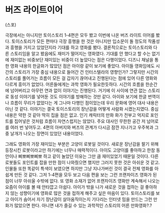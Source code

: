 # 버즈 라이트이어

(스포)

극장에서는 아니지만 토이스토리 1-4편은 모두 봤고 이번에 나온 버즈 라이트 이어를 봤다.
토이스토리가 모든 편마다 극장 흥행을 한 것은 아니지만 입소문이 돌 정도의 작품성과 흥행을 가지고 있었던지라 기대를 하고 영화를 봤다.
결론적으로는 토이스토리와 다른 스토리임을 알고 봤음에도 재미가 떨어지는 영화였다. 기대를 안 했다고 할 수는 없기에 재미없는 비중보단 재미있는 비중이 더 높았다는 점은 다행이었다. 디즈니 채널을 통한 영화 내용의 한글화가 많았던 점은 아이랑 같이 보기에 좋았다.
아이들 영화임에도 시간의 스토리가 가장 중심 내용으로 들어간 건 인터스텔라의 영향인가? 그렇지만 시간의 스토리를 풀어가는 흐름이 모든 걸 갑자기 끊어내고 진행된다는 점에 있어 다른 영화와 다르게 흥미가 없었다. 어른들에게는 과학 영화가 필요한듯하다. 시간의 흐름을 한순간에 넘어버리고 아무런 연과 없이 이야기는 진행된다.
거기에 이 사이에 연관 없는 스토리로 동성 이야기를 넣어둔 것도 이야기를 방해하는 것만 같다. 아이와 보기에 한글 번역이나 흐름이 무리가 없었다는 게 그나마 다행인 점이었는데 우리 문화에 영어 대사 내용은 아닌 것 같다.
이야기는 결국 토이스토리의 장난감을 어떻게 사람화 시켰는지였다. 중심 내용은 약한 것 같아 딱히 집을 점은 없고. 인기 캐릭터의 만화 화가 전부고 억지로 포인트를 집어넣은 것처럼 흐름이 자연스럽지는 않았다.
주요 대사인 무한한 공간 저 넘어로를 여러 번 넣어두고. 4편의 아버지와 버즈의 관계가 다시금 잠깐 지나가고 우주복과 그중 날개가 나오는 장면이 있었던 내용이었다.

그래도 영화의 가장 재미있는 부분은 고양이 로봇일 것이다. 새로운 장난감을 팔기 위해 등장시킨 로봇이라고만 하기에는 너무나 매력적이다. 아이도 고양이를 좋아하고 한참 동안이나 삐뽀삐뽀삐뽀 하고 같이 놀았던 이유는 그만 큼 재미있었기 때문일 것이다.
다른 로봇들도 포인트를 잡을 만한 점이 나와줬으면 했지만 그러지 못한 것은 아쉬운 것 같고. 인물들 또한 똑같이 특색이 보였으면 하지만 그냥 지나가버린  것이 결국 전체 영화를 아쉽게 만든 것 같다.
그저 1-4편을 모두 보고 다음 편을 보는 그런 프랜차이즈 영화가 된 점이 너무 아쉬울 수밖에 없다. 또 영화 소재가 없어 프랜차이즈 영화만 계속해서 나오는 요즘이 아이를 볼 때 안타깝고 아쉽다.
아이가 밖을 나가 새로운 것을 접하는 걸 좋아하지 않는 성향이기에 영화로 많은 것을 접하게 해주고 싶은 마음이 있다. 토이스토리를 보고 아이가 숨어서 자기 장난감이 살아움직이는지 기다리는 인터넷 밈을 만드는 그런 만화가 많았으면 한다.
아니면 내가 즐길 수 있는 과학적인 스토리의 어른 만화영화?.?

